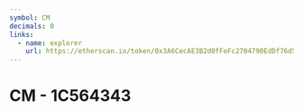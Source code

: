 ```yaml
---
symbol: CM
decimals: 0
links:
  - name: explorer
    url: https://etherscan.io/token/0x3A6CecAE3B2d0fFeFc2704790EdDf76d5A823430
---
```


# CM - 1C564343

